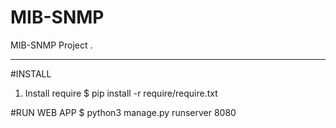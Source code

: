 # MIB-SNMP
MIB-SNMP Project
.

--------------
#INSTALL
1. Install require
$ pip install -r require/require.txt

#RUN WEB APP
$ python3 manage.py runserver 8080